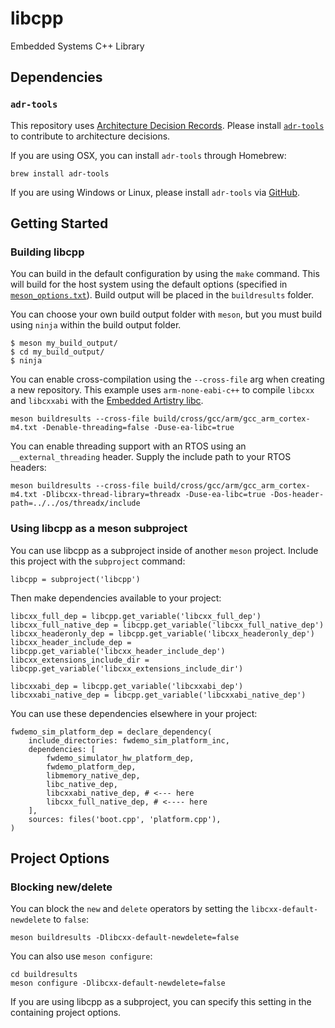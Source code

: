 # libcpp
Embedded Systems C++ Library


## Dependencies

### `adr-tools`

This repository uses [Architecture Decision Records](https://embeddedartistry.com/blog/2018/4/5/documenting-architectural-decisions-within-our-repositories). Please install [`adr-tools`](https://github.com/npryce/adr-tools) to contribute to architecture decisions.

If you are using OSX, you can install `adr-tools` through Homebrew:

```
brew install adr-tools
```

If you are using Windows or Linux, please install `adr-tools` via [GitHub](https://github.com/npryce/adr-tools).

## Getting Started

### Building libcpp

You can build in the default configuration by using the `make` command. This will build for the host system using the default options (specified in [`meson_options.txt`](meson_options.txt)). Build output will be placed in the `buildresults` folder.

You can choose your own build output folder with `meson`, but you must build using `ninja` within the build output folder.

```
$ meson my_build_output/
$ cd my_build_output/
$ ninja
```

You can enable cross-compilation using the `--cross-file` arg when creating a new repository. This example uses `arm-none-eabi-c++` to compile `libcxx` and `libcxxabi` with the [Embedded Artistry libc](https://github.com/embeddedartistry/libc).

```
meson buildresults --cross-file build/cross/gcc/arm/gcc_arm_cortex-m4.txt -Denable-threading=false -Duse-ea-libc=true
```

You can enable threading support with an RTOS using an `__external_threading` header. Supply the include path to your RTOS headers:

```
meson buildresults --cross-file build/cross/gcc/arm/gcc_arm_cortex-m4.txt -Dlibcxx-thread-library=threadx -Duse-ea-libc=true -Dos-header-path=../../os/threadx/include
```

### Using libcpp as a meson subproject

You can use libcpp as a subproject inside of another `meson` project. Include this project with the `subproject` command:

```
libcpp = subproject('libcpp')
```

Then make dependencies available to your project:

```
libcxx_full_dep = libcpp.get_variable('libcxx_full_dep')
libcxx_full_native_dep = libcpp.get_variable('libcxx_full_native_dep')
libcxx_headeronly_dep = libcpp.get_variable('libcxx_headeronly_dep')
libcxx_header_include_dep = libcpp.get_variable('libcxx_header_include_dep')
libcxx_extensions_include_dir = libcpp.get_variable('libcxx_extensions_include_dir')

libcxxabi_dep = libcpp.get_variable('libcxxabi_dep')
libcxxabi_native_dep = libcpp.get_variable('libcxxabi_native_dep')
```

You can use these dependencies elsewhere in your project:

```
fwdemo_sim_platform_dep = declare_dependency(
    include_directories: fwdemo_sim_platform_inc,
    dependencies: [
        fwdemo_simulator_hw_platform_dep,
        fwdemo_platform_dep,
        libmemory_native_dep,
        libc_native_dep,
        libcxxabi_native_dep, # <--- here
        libcxx_full_native_dep, # <---- here
    ],
    sources: files('boot.cpp', 'platform.cpp'),
)
```

## Project Options

### Blocking new/delete

You can block the `new` and `delete` operators by setting the `libcxx-default-newdelete` to `false`:

```
meson buildresults -Dlibcxx-default-newdelete=false
```

You can also use `meson configure`:

```
cd buildresults
meson configure -Dlibcxx-default-newdelete=false
```

If you are using libcpp as a subproject, you can specify this setting in the containing project options.
